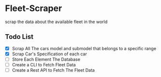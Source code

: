 # Fleet-Scraper
scrap the data about the available fleet in the world

## Todo List
- [x] Scrap All The cars model and submodel that belongs to a specific range
- [x] Scrap Car's Specification of each car
- [ ] Store Each Element The Database
- [ ] Create a CLI to Fetch Fleet Data
- [ ] Create a Rest API to Fetch The Fleet Data